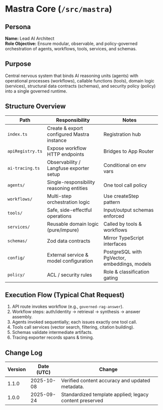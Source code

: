 <!-- AGENTS-META {"title":"Mastra Core Orchestration","version":"1.1.0","last_updated":"2025-10-08T08:00:26Z","applies_to":"/src/mastra","tags":["layer:backend","domain:rag","type:ai-core","status":"stable"],"status":"stable"} -->

# Mastra Core (`/src/mastra`)

## Persona

**Name:** Lead AI Architect  
**Role Objective:** Ensure modular, observable, and policy-governed orchestration of agents, workflows, tools, services, and schemas.

## Purpose

Central nervous system that binds AI reasoning units (agents) with operational processes (workflows), callable functions (tools), domain logic (services), structural data contracts (schemas), and security policy (policy) into a single governed runtime.

## Structure Overview

| Path             | Responsibility                             | Notes                         |
| ---------------- | ------------------------------------------ | ----------------------------- |
| `index.ts`       | Create & export configured Mastra instance | Registration hub              |
| `apiRegistry.ts` | Expose workflow HTTP endpoints             | Bridges to App Router         |
| `ai-tracing.ts`  | Observability / Langfuse exporter setup    | Conditional on env vars       |
| `agents/`        | Single-responsibility reasoning entities   | One tool call policy          |
| `workflows/`     | Multi-step orchestration logic             | Use createStep pattern        |
| `tools/`         | Safe, side-effectful operations            | Input/output schemas enforced |
| `services/`      | Reusable domain logic (pure/impure)        | Called by tools & workflows   |
| `schemas/`       | Zod data contracts                         | Mirror TypeScript interfaces  |
| `config/`        | External service & model configuration     | PostgreSQL with PgVector, embeddings, models    |
| `policy/`        | ACL / security rules                       | Role & classification gating  |

## Execution Flow (Typical Chat Request)

1. API route invokes workflow (e.g., `governed-rag-answer`).
2. Workflow steps: auth/identity → retrieval → synthesis → answer assembly.
3. Agents invoked sequentially; each issues exactly one tool call.
4. Tools call services (vector search, filtering, citation building).
5. Schemas validate intermediate artifacts.
6. Tracing exporter records spans & timing.

## Change Log

| Version | Date (UTC) | Change                                                  |
| ------- | ---------- | ------------------------------------------------------- |
| 1.1.0   | 2025-10-08 | Verified content accuracy and updated metadata.         |
| 1.0.0   | 2025-09-24 | Standardized template applied; legacy content preserved |
